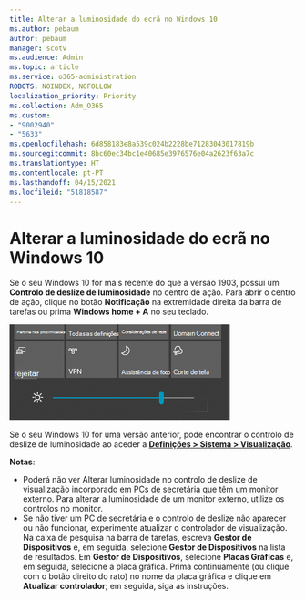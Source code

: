 ```yaml
---
title: Alterar a luminosidade do ecrã no Windows 10
ms.author: pebaum
author: pebaum
manager: scotv
ms.audience: Admin
ms.topic: article
ms.service: o365-administration
ROBOTS: NOINDEX, NOFOLLOW
localization_priority: Priority
ms.collection: Adm_O365
ms.custom:
- "9002940"
- "5633"
ms.openlocfilehash: 6d858183e8a539c024b2228be71283043017819b
ms.sourcegitcommit: 8bc60ec34bc1e40685e3976576e04a2623f63a7c
ms.translationtype: HT
ms.contentlocale: pt-PT
ms.lasthandoff: 04/15/2021
ms.locfileid: "51818587"
---
```

# <a name="change-screen-brightness-in-windows-10"></a>Alterar a luminosidade do ecrã no Windows 10

Se o seu Windows 10 for mais recente do que a versão 1903, possui um **Controlo de deslize de luminosidade** no centro de ação. Para abrir o centro de ação, clique no botão **Notificação** na extremidade direita da barra de tarefas ou prima **Windows home + A** no seu teclado.

![Controlo de deslize de luminosidade](media/brightness-slider.png)

Se o seu Windows 10 for uma versão anterior, pode encontrar o controlo de deslize de luminosidade ao aceder a **[Definições > Sistema > Visualização](ms-settings:display?activationSource=GetHelp)**.

**Notas**:

- Poderá não ver Alterar luminosidade no controlo de deslize de visualização incorporado em PCs de secretária que têm um monitor externo. Para alterar a luminosidade de um monitor externo, utilize os controlos no monitor.
- Se não tiver um PC de secretária e o controlo de deslize não aparecer ou não funcionar, experimente atualizar o controlador de visualização. Na caixa de pesquisa na barra de tarefas, escreva **Gestor de Dispositivos** e, em seguida, selecione **Gestor de Dispositivos** na lista de resultados. Em **Gestor de Dispositivos**, selecione **Placas Gráficas** e, em seguida, selecione a placa gráfica. Prima continuamente (ou clique com o botão direito do rato) no nome da placa gráfica e clique em **Atualizar controlador**; em seguida, siga as instruções.
